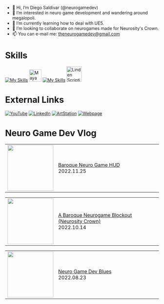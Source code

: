 

- 👋 Hi, I’m Diego Saldivar (@neurogamedev)
- 👀 I’m interested in neuro game development and wandering around megalopoli.
- 🌱 I’m currently learning how to deal with UE5.
- 💞️ I’m looking to collaborate on neurogames made for Neurosity's Crown.
- 📫 You can e-mail me: theneurogamedev@gmail.com

# Skills
[![My Skills](https://skillicons.dev/icons?i=unity,unreal,ps,ai,ae,au)](https://skillicons.dev) <img src="https://cdn.jsdelivr.net/gh/devicons/devicon/icons/maya/maya-original-wordmark.svg" title="Maya" alt="Maya" width="40" height="40"/>&nbsp;[![My Skills](https://skillicons.dev/icons?i=blender,html,cs,cpp,java,javascript,python)](https://skillicons.dev) <img src="https://pbs.twimg.com/profile_images/1265766959137734656/Ahc3Egxl_400x400.jpg" title="Linden Scripting Language" alt="Linden Scripting Language" width="50" height="50"/>&nbsp;

# External Links
[![YouTube](https://img.shields.io/badge/youtube-%23FF0000.svg?style=for-the-badge&logo=youtube&logoColor=white)](https://www.youtube.com/channel/UC-pPnuhjYYfg7Y2cqpSL3rA)
[![LinkedIn](https://img.shields.io/badge/linkedin-%230077B5.svg?style=for-the-badge&logo=linkedin&logoColor=white)](https://www.linkedin.com/in/desaldivar)
[![ArtStation](https://img.shields.io/badge/artstation-%2313AFF0.svg?style=for-the-badge&logo=artstation&logoColor=white)](https://www.artstation.com/dsaldivar)
[![Webpage](https://img.shields.io/badge/Webpage-%23666666.svg?style=for-the-badge&logo=googlechrome&logoColor=white)](https://www.neuromodgames.com/)

# Neuro Game Dev Vlog
<!-- BLOG-POST-LIST:START --><table><tr><td><a href="https://www.youtube.com/watch?v=hU9Yrpd0VSw"><img width="150px" src="https://i.ytimg.com/vi/hU9Yrpd0VSw/mqdefault.jpg"></a></td>
<td width="100%"><a href="https://www.youtube.com/watch?v=hU9Yrpd0VSw">Baroque Neuro Game HUD</a><br/>2022.11.25</td></tr></table>
<table><tr><td><a href="https://www.youtube.com/watch?v=bS8tWftAO8w"><img width="150px" src="https://i.ytimg.com/vi/bS8tWftAO8w/mqdefault.jpg"></a></td>
<td width="100%"><a href="https://www.youtube.com/watch?v=bS8tWftAO8w">A Baroque Neurogame Blockout &lpar;Neurosity Crown&rpar;</a><br/>2022.10.14</td></tr></table>
<table><tr><td><a href="https://www.youtube.com/watch?v=VnPfHxHiOYI"><img width="150px" src="https://i.ytimg.com/vi/VnPfHxHiOYI/mqdefault.jpg"></a></td>
<td width="100%"><a href="https://www.youtube.com/watch?v=VnPfHxHiOYI">Neuro Game Dev Blues</a><br/>2022.08.23</td></tr></table>
<!-- BLOG-POST-LIST:END -->

<!---
neuromodgames/neurogamedev is a ✨ special ✨ repository because its `README.md` (this file) appears on your GitHub profile.
You can click the Preview link to take a look at your changes.
--->
